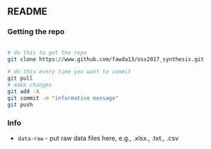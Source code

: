 
## README

### Getting the repo

```bash

# do this to get the repo
git clone https://www.github.com/fawda13/oss2017_synthesis.git

# do this every time you want to commit
git pull
# make changes
git add -A
git commit -m "informative message"
git push
```

### Info

* `data-raw` - put raw data files here, e.g., .xlsx., .txt., .csv
